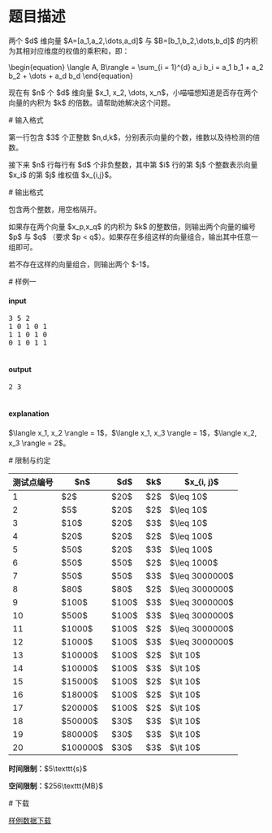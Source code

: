 # 题目描述

<p>两个 $d$ 维向量 $A=[a_1,a_2,\dots,a_d]$ 与 $B=[b_1,b_2,\dots,b_d]$ 的内积为其相对应维度的权值的乘积和，即：</p>
<p>\begin{equation}
\langle A, B\rangle = \sum_{i = 1}^{d} a_i b_i = a_1 b_1 + a_2 b_2 + \dots + a_d b_d
\end{equation}</p>
<p>现在有 $n$ 个 $d$ 维向量 $x_1, x_2, \dots, x_n$，小喵喵想知道是否存在两个向量的内积为 $k$ 的倍数。请帮助她解决这个问题。</p>
# 输入格式


<p>第一行包含 $3$ 个正整数 $n,d,k$，分别表示向量的个数，维数以及待检测的倍数。 </p>
<p>接下来 $n$ 行每行有 $d$ 个非负整数，其中第 $i$ 行的第 $j$ 个整数表示向量 $x_i$ 的第 $j$ 维权值 $x_{i,j}$。</p>
# 输出格式


<p>包含两个整数，用空格隔开。</p>
<p>如果存在两个向量 $x_p,x_q$ 的内积为 $k$ 的整数倍，则输出两个向量的编号 $p$ 与 $q$ （要求 $p &lt; q$）。如果存在多组这样的向量组合，输出其中任意一组即可。</p>
<p>若不存在这样的向量组合，则输出两个 $-1$。</p>
# 样例一


<h4>input</h4>
<pre>3 5 2
1 0 1 0 1
1 1 0 1 0
0 1 0 1 1

</pre>

<h4>output</h4>
<pre>2 3

</pre>

<h4>explanation</h4>
<p>$\langle x_1, x_2 \rangle = 1$，$\langle x_1, x_3 \rangle = 1$，$\langle x_2, x_3 \rangle = 2$。</p>
# 限制与约定


<div class="table-responsive">
<table class="table table-bordered table-text-center table-vertical-middle"><thead><tr><th>测试点编号</th>
<th>$n$</th>
<th>$d$</th>
<th>$k$</th>
<th>$x_{i, j}$</th>
</tr></thead><tbody><tr><td>1</td><td>$2$</td><td>$20$</td><td>$2$</td><td>$\leq 10$</td></tr><tr><td>2</td><td>$5$</td><td>$20$</td><td>$2$</td><td>$\leq 10$</td></tr><tr><td>3</td><td>$10$</td><td>$20$</td><td>$3$</td><td>$\leq 10$</td></tr><tr><td>4</td><td>$20$</td><td>$20$</td><td>$2$</td><td>$\leq 100$</td></tr><tr><td>5</td><td>$50$</td><td>$20$</td><td>$3$</td><td>$\leq 100$</td></tr><tr><td>6</td><td>$50$</td><td>$50$</td><td>$2$</td><td>$\leq 1000$</td></tr><tr><td>7</td><td>$50$</td><td>$50$</td><td>$3$</td><td>$\leq 3000000$</td></tr><tr><td>8</td><td>$80$</td><td>$80$</td><td>$2$</td><td>$\leq 3000000$</td></tr><tr><td>9</td><td>$100$</td><td>$100$</td><td>$3$</td><td>$\leq 3000000$</td></tr><tr><td>10</td><td>$500$</td><td>$100$</td><td>$3$</td><td>$\leq 3000000$</td></tr><tr><td>11</td><td>$1000$</td><td>$100$</td><td>$2$</td><td>$\leq 3000000$</td></tr><tr><td>12</td><td>$1000$</td><td>$100$</td><td>$3$</td><td>$\leq 3000000$</td></tr><tr><td>13</td><td>$10000$</td><td>$100$</td><td>$2$</td><td>$\lt 10$</td></tr><tr><td>14</td><td>$10000$</td><td>$100$</td><td>$3$</td><td>$\lt 10$</td></tr><tr><td>15</td><td>$15000$</td><td>$100$</td><td>$2$</td><td>$\lt 10$</td></tr><tr><td>16</td><td>$18000$</td><td>$100$</td><td>$2$</td><td>$\lt 10$</td></tr><tr><td>17</td><td>$20000$</td><td>$100$</td><td>$2$</td><td>$\lt 10$</td></tr><tr><td>18</td><td>$50000$</td><td>$30$</td><td>$3$</td><td>$\lt 10$</td></tr><tr><td>19</td><td>$80000$</td><td>$30$</td><td>$3$</td><td>$\lt 10$</td></tr><tr><td>20</td><td>$100000$</td><td>$30$</td><td>$3$</td><td>$\lt 10$</td></tr></tbody></table></div>

<p><strong>时间限制：</strong>$5\texttt{s}$</p>
<p><strong>空间限制：</strong>$256\texttt{MB}$</p>
# 下载


<p><a href="/download.php?type=problem&amp;id=121">样例数据下载</a></p>
